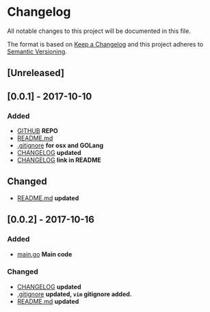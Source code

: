 # Changelog
All notable changes to this project will be documented in this file.

The format is based on [Keep a Changelog](http://keepachangelog.com/en/1.0.0/)
and this project adheres to [Semantic Versioning](http://semver.org/spec/v2.0.0.html).

## [Unreleased]

## [0.0.1] - 2017-10-10
### Added
- [GITHUB](https://github.com/SadotCorts/GOLangAPIRest) **REPO**
- [README.md](./README.md)
- [.gitignore](./.gitignore) **for osx and GOLang**
- [CHANGELOG]() **updated**
- [CHANGELOG]() **link in README**
## Changed
- [README.md](./README.md) **updated**

## [0.0.2] - 2017-10-16
### Added
- [main.go](./main.go) **Main code**
### Changed
- [CHANGELOG]() **updated**
- [.gitignore](./.gitignore) **updated, ``vim`` gitignore added.**
- [README.md](./README.md) **updated**
